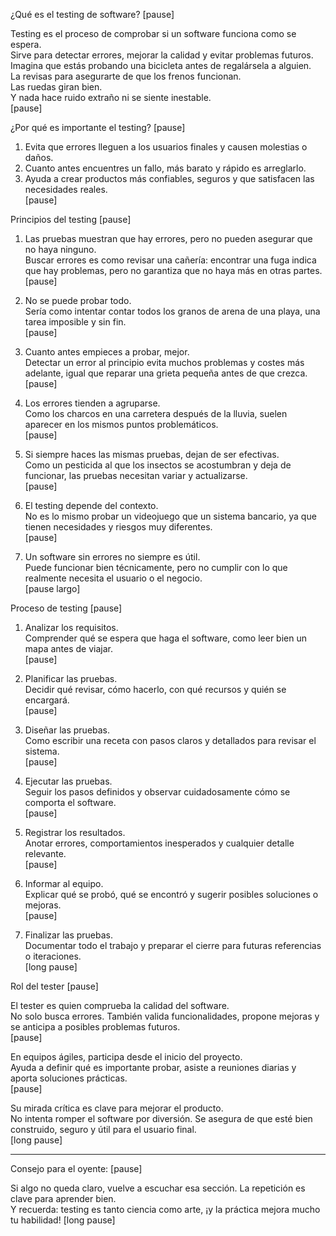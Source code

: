 ¿Qué es el testing de software? [pause]

Testing es el proceso de comprobar si un software funciona como se espera.  
Sirve para detectar errores, mejorar la calidad y evitar problemas futuros.  
Imagina que estás probando una bicicleta antes de regalársela a alguien.  
La revisas para asegurarte de que los frenos funcionan.  
Las ruedas giran bien.  
Y nada hace ruido extraño ni se siente inestable.  
[pause]

¿Por qué es importante el testing? [pause]

1. Evita que errores lleguen a los usuarios finales y causen molestias o daños.  
2. Cuanto antes encuentres un fallo, más barato y rápido es arreglarlo.  
3. Ayuda a crear productos más confiables, seguros y que satisfacen las necesidades reales.  
[pause]

Principios del testing [pause]

1. Las pruebas muestran que hay errores, pero no pueden asegurar que no haya ninguno.  
Buscar errores es como revisar una cañería: encontrar una fuga indica que hay problemas, pero no garantiza que no haya más en otras partes.  
[pause]

2. No se puede probar todo.  
Sería como intentar contar todos los granos de arena de una playa, una tarea imposible y sin fin.  
[pause]

3. Cuanto antes empieces a probar, mejor.  
Detectar un error al principio evita muchos problemas y costes más adelante, igual que reparar una grieta pequeña antes de que crezca.  
[pause]

4. Los errores tienden a agruparse.  
Como los charcos en una carretera después de la lluvia, suelen aparecer en los mismos puntos problemáticos.  
[pause]

5. Si siempre haces las mismas pruebas, dejan de ser efectivas.  
Como un pesticida al que los insectos se acostumbran y deja de funcionar, las pruebas necesitan variar y actualizarse.  
[pause]

6. El testing depende del contexto.  
No es lo mismo probar un videojuego que un sistema bancario, ya que tienen necesidades y riesgos muy diferentes.  
[pause]

7. Un software sin errores no siempre es útil.  
Puede funcionar bien técnicamente, pero no cumplir con lo que realmente necesita el usuario o el negocio.  
[pause largo]

Proceso de testing [pause]

1. Analizar los requisitos.  
Comprender qué se espera que haga el software, como leer bien un mapa antes de viajar.  
[pause]

2. Planificar las pruebas.  
Decidir qué revisar, cómo hacerlo, con qué recursos y quién se encargará.  
[pause]

3. Diseñar las pruebas.  
Como escribir una receta con pasos claros y detallados para revisar el sistema.  
[pause]

4. Ejecutar las pruebas.  
Seguir los pasos definidos y observar cuidadosamente cómo se comporta el software.  
[pause]

5. Registrar los resultados.  
Anotar errores, comportamientos inesperados y cualquier detalle relevante.  
[pause]

6. Informar al equipo.  
Explicar qué se probó, qué se encontró y sugerir posibles soluciones o mejoras.  
[pause]

7. Finalizar las pruebas.  
Documentar todo el trabajo y preparar el cierre para futuras referencias o iteraciones.  
[long pause]

Rol del tester [pause]

El tester es quien comprueba la calidad del software.  
No solo busca errores. También valida funcionalidades, propone mejoras y se anticipa a posibles problemas futuros.  
[pause]

En equipos ágiles, participa desde el inicio del proyecto.  
Ayuda a definir qué es importante probar, asiste a reuniones diarias y aporta soluciones prácticas.  
[pause]

Su mirada crítica es clave para mejorar el producto.  
No intenta romper el software por diversión. Se asegura de que esté bien construido, seguro y útil para el usuario final.  
[long pause]

---

Consejo para el oyente: [pause]

Si algo no queda claro, vuelve a escuchar esa sección. La repetición es clave para aprender bien.  
Y recuerda: testing es tanto ciencia como arte, ¡y la práctica mejora mucho tu habilidad! [long pause]

